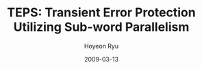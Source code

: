 ---
layout: publication_info  # FIXED! DO NOT CHANGE!
author: "Hoyeon Ryu"   # your name (do not specify the publication authors, please specify publication authors at "pub_authors")
title:  "TEPS: Transient Error Protection Utilizing Sub-word Parallelism"  # publication title
date:   2009-03-13  # publication date (not the blog posting date...)

description: |  # provide a brief explanation of your work!
    TBD

params:
    pub_authors:  # publication authors
        - "/members/seokin_hong"
        - "Soontae Kim"

    pub_venue: "2009 IEEE Computer Society Annual Symposium on VLSI"  # full venue name (conference and journal name)

    pub_url: https://ieeexplore.ieee.org/abstract/document/5076422  # URL to get access to the publication (comment this line if you don't have publicaiton URL)
    pub_thumbnail: ""  # image of the thumbnail (comment this line if you don't have any thumbnail to reveal)

    pub_abstract: |  # abstract of your publication
       Future microprocessors are expected to observe higher transient error rates in combinational logic due to technology scaling and dense integration. We propose a simple transient error protection mechanism for embedded systems exploiting frequent small operand values of instructions and frequently used shift operations. The conditions for applicable instructions for the proposed mechanism are explored, which account for 84% of total instructions executed on average. The operands of these instructions are replicated in ALU directly and other instructions are protected using time-redundant double execution. Our experimental results show that the proposed mechanism incurs 12% performance hit and 4% energy hit, on average, with a low impact on the chip area (7% of the execution unit area).

    pub_keywords:  # keywords of your publication
        - Protection
        - Embedded system
        - Logic
        - Yarn
        - Microprocessors
        - Parallel processing
        - Error analysis
        - Out of order
        - Pipelines
        - Computer Society
        - Reliability
        - Transient error
        - Sub-word Parallelism
        - Embedded systems

    # Publication Classes: choose one of the class specified below (see more details at "config.yaml")
    #   - ACC : Accelerator
    #   - MS  : Memory System
    #   - CA  : Computer Architecture
    #   - OS  : Operating Systems
    #   - NDP : Near Data Processing / Processing In Memory
    pub_class: "CA"  # choose any class of the publication
---